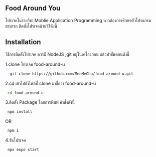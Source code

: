 ## Food Around You
โปรเจคในรายวิชา Moblie Application Programming
หากต้องการศึกษาตัวโปรแกรม สามารถ ติดตั้งโปรเจคด้วยวิธีดังนี้


## Installation

วิธีการติดตั้งโปรเจค ควรมี NodeJS ,git อยู่ในเครื่องก่อน แล้วทำขั้นตอนดังนี้

1.clone โปรเจค food-around-u
```bash
  git clone https://github.com/MeeMeChu/food-around-u.git
```

2.cd เข้าไปยังไฟล์ที่ clone มาชื่อว่า food-around-u
```bash
 cd food-around-u
```

3.ติดตั้ง Package โดยการพิมพ์ คำสั่งดังนี้
```bash
 npm install
```
OR
```bash
 npm i
```

4.รันโปรเจค
```bash
 npx expo start
```

    